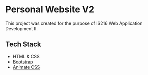 # Personal Website V2 

This project was created for the purpose of IS216 Web Application Development II. 

## Tech Stack 
- HTML & CSS 
- [Bootstrap](https://getbootstrap.com/)
- [Animate CSS](https://animate.style/)
